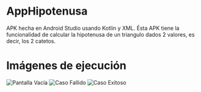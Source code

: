 # AppHipotenusa
 APK hecha en Android Studio usando Kotlin y XML. Ésta APK tiene la funcionalidad de calcular la hipotenusa 
 de un triangulo dados 2 valores, es decir, los 2 catetos.
 
 # Imágenes de ejecución
 ![Pantalla Vacía](https://github.com/2dumb2program/AppHipotenusa/tree/main/CapturasPantalla/PantallaVacia.png)
 ![Caso Fallido](https://github.com/2dumb2program/AppHipotenusa/tree/main/CapturasPantalla/CasoFallido.png)
 ![Caso Exitoso](https://github.com/2dumb2program/AppHipotenusa/tree/main/CapturasPantalla/CasoExitoso.png)

